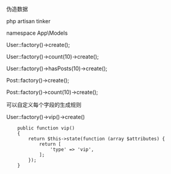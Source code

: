 伪造数据

php artisan tinker



namespace App\Models

User::factory()->create();

User::factory()->count(10)->create();



User::factory()->hasPosts(10)->create();



Post::factory()->create();

Post::factory()->count(10)->create();



可以自定义每个字段的生成规则

User::factory()->vip()->create()

```
    public function vip()
    {
        return $this->state(function (array $attributes) {
            return [
                'type' => 'vip',
            ];
        });
    }
```

